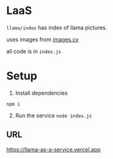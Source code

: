 # LaaS
`llama/index` has index of llama pictures.

uses images from [images.cv](https://images.cv/dataset/llama-image-classification-dataset)

all code is in `index.js`

# Setup
1. Install dependencies

`npm i`

2. Run the service
`node index.js`

## URL
https://llama-as-a-service.vercel.app
